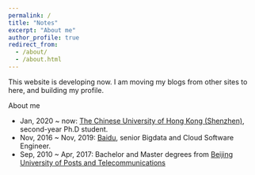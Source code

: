 ```yaml
---
permalink: /
title: "Notes"
excerpt: "About me"
author_profile: true
redirect_from: 
  - /about/
  - /about.html
---
```


This website is developing now. I am moving my blogs from other sites to here, and building my profile.

About me

* Jan, 2020 ~ now: [The Chinese University of Hong Kong (Shenzhen)](https://www.cuhk.edu.cn/), second-year Ph.D student.
* Nov, 2016 ~ Nov, 2019: [Baidu](https://www.baidu.com/), senior Bigdata and Cloud Software Engineer.
* Sep, 2010 ~ Apr, 2017: Bachelor and Master degrees from [Beijing University of Posts and Telecommunications](https://www.bupt.edu.cn/)

